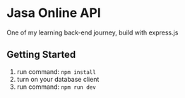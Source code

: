 # Jasa Online API
One of my learning back-end journey, build with express.js

## Getting Started
1. run command: `npm install`
2. turn on your database client 
3. run command: `npm run dev`